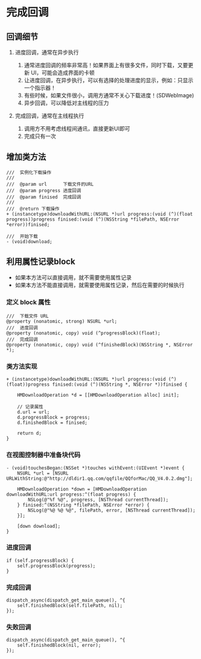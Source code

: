 # 完成回调

## 回调细节

1. 进度回调，通常在异步执行
    1. 通常进度回调的频率非常高！如果界面上有很多文件，同时下载，又要更新 UI，可能会造成界面的卡顿
    2. 让进度回调，在异步执行，可以有选择的处理进度的显示，例如：只显示一个指示器！
    3. 有些时候，如果文件很小，调用方通常不关心下载进度！(SDWebImage)
    4. 异步回调，可以降低对主线程的压力

2. 完成回调，通常在主线程执行
    1. 调用方不用考虑线程间通讯，直接更新UI即可
    2. 完成只有一次

## 增加类方法

```objc
///  实例化下载操作
///
///  @param url      下载文件的URL
///  @param progress 进度回调
///  @param finised  完成回调
///
///  @return 下载操作
+ (instancetype)downloadWithURL:(NSURL *)url progress:(void (^)(float progress))progress finised:(void (^)(NSString *filePath, NSError *error))finised;

///  开始下载
- (void)download;
```

## 利用属性记录block

- 如果本方法可以直接调用，就不需要使用属性记录
- 如果本方法不能直接调用，就需要使用属性记录，然后在需要的时候执行


### 定义 block 属性

```objc
///  下载文件 URL
@property (nonatomic, strong) NSURL *url;
///  进度回调
@property (nonatomic, copy) void (^progressBlock)(float);
///  完成回调
@property (nonatomic, copy) void (^finishedBlock)(NSString *, NSError *);
```

### 类方法实现

```objc
+ (instancetype)downloadWithURL:(NSURL *)url progress:(void (^)(float))progress finised:(void (^)(NSString *, NSError *))finised {

    HMDownloadOperation *d = [[HMDownloadOperation alloc] init];

    // 记录属性
    d.url = url;
    d.progressBlock = progress;
    d.finishedBlock = finised;

    return d;
}
```

### 在视图控制器中准备块代码

```objc
- (void)touchesBegan:(NSSet *)touches withEvent:(UIEvent *)event {
    NSURL *url = [NSURL URLWithString:@"http://dldir1.qq.com/qqfile/QQforMac/QQ_V4.0.2.dmg"];

    HMDownloadOperation *down = [HMDownloadOperation downloadWithURL:url progress:^(float progress) {
        NSLog(@"%f %@", progress, [NSThread currentThread]);
    } finised:^(NSString *filePath, NSError *error) {
        NSLog(@"%@ %@ %@", filePath, error, [NSThread currentThread]);
    }];

    [down download];
}
```

### 进度回调

```objc
if (self.progressBlock) {
    self.progressBlock(progress);
}
```

### 完成回调

```objc
dispatch_async(dispatch_get_main_queue(), ^{
    self.finishedBlock(self.filePath, nil);
});
```

### 失败回调

```objc
dispatch_async(dispatch_get_main_queue(), ^{
    self.finishedBlock(nil, error);
});
```



